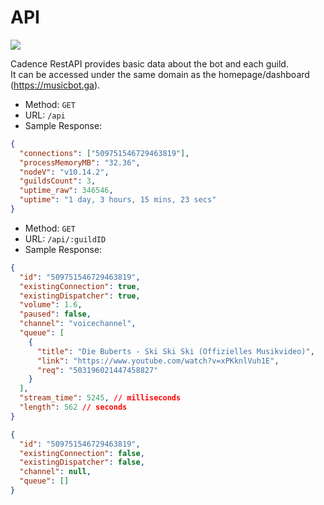 # API

<img src="https://img.shields.io/badge/version-1.0-blue.svg">

Cadence RestAPI provides basic data about the bot and each guild. <br>
It can be accessed under the same domain as the homepage/dashboard (<https://musicbot.ga>).

- Method: `GET`
- URL: `/api`
- Sample Response:

```json
{
  "connections": ["509751546729463819"],
  "processMemoryMB": "32.36",
  "nodeV": "v10.14.2",
  "guildsCount": 3,
  "uptime_raw": 346546,
  "uptime": "1 day, 3 hours, 15 mins, 23 secs"
}
```

- Method: `GET`
- URL: `/api/:guildID`
- Sample Response:

```json
{
  "id": "509751546729463819",
  "existingConnection": true,
  "existingDispatcher": true,
  "volume": 1.6,
  "paused": false,
  "channel": "voicechannel",
  "queue": [
    {
      "title": "Die Buberts - Ski Ski Ski (Offizielles Musikvideo)",
      "link": "https://www.youtube.com/watch?v=xPKknlVuh1E",
      "req": "503196021447458827"
    }
  ],
  "stream_time": 5245, // milliseconds
  "length": 562 // seconds
}
```

```json
{
  "id": "509751546729463819",
  "existingConnection": false,
  "existingDispatcher": false,
  "channel": null,
  "queue": []
}
```
